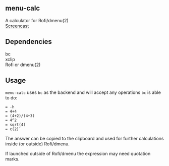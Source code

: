 ## menu-calc
A calculator for Rofi/dmenu(2)  
[Screencast](https://gfycat.com/SociableDopeyHerald)

## Dependencies
bc  
xclip  
Rofi or dmenu(2)

## Usage
`menu-calc` uses `bc` as the backend and will accept any operations `bc` is able to do:
```
= -h
= 4+4
= (4+2)/(4+3)
= 4^2
= sqrt(4)
= c(2)`
```

The answer can be copied to the clipboard and used for further calculations inside (or outside) Rofi/dmenu.

If launched outside of Rofi/dmenu the expression may need quotation marks.
